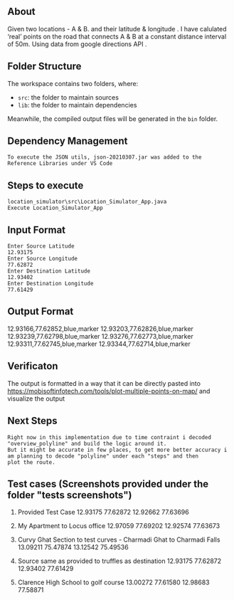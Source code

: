 ## About

Given two locations - A & B. and their latitude & longitude . I have calulated ‘real’ points on the road that connects A & B at a constant distance interval of 50m. Using data from google directions API .


## Folder Structure

The workspace contains two folders, where:

- `src`: the folder to maintain sources
- `lib`: the folder to maintain dependencies

Meanwhile, the compiled output files will be generated in the `bin` folder.

## Dependency Management

    To execute the JSON utils, json-20210307.jar was added to the Reference Libraries under VS Code


## Steps to execute
    location_simulator\src\Location_Simulator_App.java
    Execute Location_Simulator_App

## Input Format
    Enter Source Latitude
    12.93175
    Enter Source Longitude
    77.62872
    Enter Destination Latitude
    12.93402
    Enter Destination Longitude
    77.61429

## Output Format
12.93166,77.62852,blue,marker
12.93203,77.62826,blue,marker
12.93239,77.62798,blue,marker
12.93276,77.62773,blue,marker
12.93311,77.62745,blue,marker
12.93344,77.62714,blue,marker

## Verificaton
 The output is formatted in a way that it can be directly pasted into https://mobisoftinfotech.com/tools/plot-multiple-points-on-map/
 and visualize the output


## Next Steps
    Right now in this implementation due to time contraint i decoded "overview_polyline" and build the logic around it.
    But it might be accurate in few places, to get more better accuracy i am planning to decode "polyline" under each "steps" and then
    plot the route.

## Test cases (Screenshots provided under the folder "tests screenshots")
1.  Provided Test Case
    12.93175
    77.62872
    12.92662
    77.63696

2. My Apartment to Locus office
   12.97059
   77.69202
   12.92574
   77.63673

3. Curvy Ghat Section to test curves - Charmadi Ghat to Charmadi Falls
   13.09211
   75.47874
   13.12542
   75.49536

4. Source same as provided to truffles as destination
    12.93175
    77.62872
    12.93402 
    77.61429

5. Clarence High School to golf course
    13.00272
    77.61580
    12.98683
    77.58871
